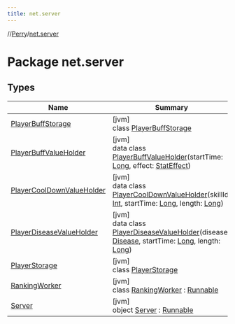 ```yaml
---
title: net.server
---
```

//[Perry](../../index.html)/[net.server](index.html)



# Package net.server



## Types


| Name | Summary |
|---|---|
| [PlayerBuffStorage](-player-buff-storage/index.html) | [jvm]<br>class [PlayerBuffStorage](-player-buff-storage/index.html) |
| [PlayerBuffValueHolder](-player-buff-value-holder/index.html) | [jvm]<br>data class [PlayerBuffValueHolder](-player-buff-value-holder/index.html)(startTime: [Long](https://kotlinlang.org/api/latest/jvm/stdlib/kotlin/-long/index.html), effect: [StatEffect](../server/-stat-effect/index.html)) |
| [PlayerCoolDownValueHolder](-player-cool-down-value-holder/index.html) | [jvm]<br>data class [PlayerCoolDownValueHolder](-player-cool-down-value-holder/index.html)(skillId: [Int](https://kotlinlang.org/api/latest/jvm/stdlib/kotlin/-int/index.html), startTime: [Long](https://kotlinlang.org/api/latest/jvm/stdlib/kotlin/-long/index.html), length: [Long](https://kotlinlang.org/api/latest/jvm/stdlib/kotlin/-long/index.html)) |
| [PlayerDiseaseValueHolder](-player-disease-value-holder/index.html) | [jvm]<br>data class [PlayerDiseaseValueHolder](-player-disease-value-holder/index.html)(disease: [Disease](../client/-disease/index.html), startTime: [Long](https://kotlinlang.org/api/latest/jvm/stdlib/kotlin/-long/index.html), length: [Long](https://kotlinlang.org/api/latest/jvm/stdlib/kotlin/-long/index.html)) |
| [PlayerStorage](-player-storage/index.html) | [jvm]<br>class [PlayerStorage](-player-storage/index.html) |
| [RankingWorker](-ranking-worker/index.html) | [jvm]<br>class [RankingWorker](-ranking-worker/index.html) : [Runnable](https://docs.oracle.com/javase/8/docs/api/java/lang/Runnable.html) |
| [Server](-server/index.html) | [jvm]<br>object [Server](-server/index.html) : [Runnable](https://docs.oracle.com/javase/8/docs/api/java/lang/Runnable.html) |

